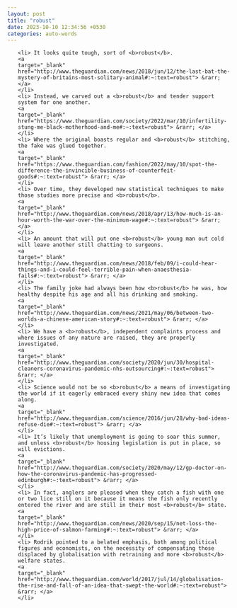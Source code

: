 ```yaml
---
layout: post
title: "robust"
date: 2023-10-10 12:34:56 +0530
categories: auto-words
---
```

<ol>

    <li> It looks quite tough, sort of <b>robust</b>.
    <a 
    target="_blank" 
    href="http://www.theguardian.com/news/2018/jun/12/the-last-bat-the-mystery-of-britains-most-solitary-animal#:~:text=robust"> &rarr; </a>
    </li>
    <li> Instead, we carved out a <b>robust</b> and tender support system for one another.
    <a 
    target="_blank" 
    href="https://www.theguardian.com/society/2022/mar/10/infertility-stung-me-black-motherhood-and-me#:~:text=robust"> &rarr; </a>
    </li>
    <li> Where the original boasts regular and <b>robust</b> stitching, the fake was glued together.
    <a 
    target="_blank" 
    href="https://www.theguardian.com/fashion/2022/may/10/spot-the-difference-the-invincible-business-of-counterfeit-goods#:~:text=robust"> &rarr; </a>
    </li>
    <li> Over time, they developed new statistical techniques to make those studies more precise and <b>robust</b>.
    <a 
    target="_blank" 
    href="http://www.theguardian.com/news/2018/apr/13/how-much-is-an-hour-worth-the-war-over-the-minimum-wage#:~:text=robust"> &rarr; </a>
    </li>
    <li> An amount that will put one <b>robust</b> young man out cold will leave another still chatting to surgeons.
    <a 
    target="_blank" 
    href="http://www.theguardian.com/news/2018/feb/09/i-could-hear-things-and-i-could-feel-terrible-pain-when-anaesthesia-fails#:~:text=robust"> &rarr; </a>
    </li>
    <li> The family joke had always been how <b>robust</b> he was, how healthy despite his age and all his drinking and smoking.
    <a 
    target="_blank" 
    href="http://www.theguardian.com/news/2021/may/06/between-two-worlds-a-chinese-american-story#:~:text=robust"> &rarr; </a>
    </li>
    <li> We have a <b>robust</b>, independent complaints process and where issues of any nature are raised, they are properly investigated.
    <a 
    target="_blank" 
    href="http://www.theguardian.com/society/2020/jun/30/hospital-cleaners-coronavirus-pandemic-nhs-outsourcing#:~:text=robust"> &rarr; </a>
    </li>
    <li> Science would not be so <b>robust</b> a means of investigating the world if it eagerly embraced every shiny new idea that comes along.
    <a 
    target="_blank" 
    href="http://www.theguardian.com/science/2016/jun/28/why-bad-ideas-refuse-die#:~:text=robust"> &rarr; </a>
    </li>
    <li> It’s likely that unemployment is going to soar this summer, and unless <b>robust</b> housing legislation is put in place, so will evictions.
    <a 
    target="_blank" 
    href="http://www.theguardian.com/society/2020/may/12/gp-doctor-on-how-the-coronavirus-pandemic-has-progressed-edinburgh#:~:text=robust"> &rarr; </a>
    </li>
    <li> In fact, anglers are pleased when they catch a fish with one or two lice still on it because it means the fish only recently entered the river and are still in their most <b>robust</b> state.
    <a 
    target="_blank" 
    href="http://www.theguardian.com/news/2020/sep/15/net-loss-the-high-price-of-salmon-farming#:~:text=robust"> &rarr; </a>
    </li>
    <li> Rodrik pointed to a belated emphasis, both among political figures and economists, on the necessity of compensating those displaced by globalisation with retraining and more <b>robust</b> welfare states.
    <a 
    target="_blank" 
    href="http://www.theguardian.com/world/2017/jul/14/globalisation-the-rise-and-fall-of-an-idea-that-swept-the-world#:~:text=robust"> &rarr; </a>
    </li>